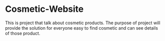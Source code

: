 # Cosmetic-Website
This is project that talk about cosmetic products. The purpose of project will provide the solution for everyone easy to find cosmetic and can see details of those product.
